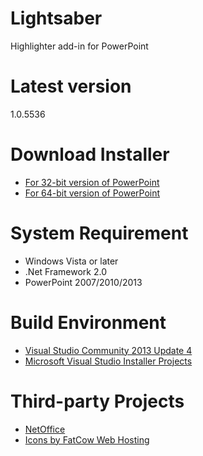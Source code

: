 # Lightsaber
Highlighter add-in for PowerPoint

# Latest version
1.0.5536

# Download Installer
- [For 32-bit version of PowerPoint](https://github.com/examan/lightsaber/releases/download/1.0.1/Lightsaber86.msi)
- [For 64-bit version of PowerPoint](https://github.com/examan/lightsaber/releases/download/1.0.1/Lightsaber64.msi)

# System Requirement
- Windows Vista or later
- .Net Framework 2.0
- PowerPoint 2007/2010/2013

# Build Environment
- [Visual Studio Community 2013 Update 4](http://www.visualstudio.com/downloads/download-visual-studio-vs.aspx)
- [Microsoft Visual Studio Installer Projects](https://visualstudiogallery.msdn.microsoft.com/9abe329c-9bba-44a1-be59-0fbf6151054d)

# Third-party Projects
- [NetOffice](http://netoffice.codeplex.com/)
- [Icons by FatCow Web Hosting](https://www.iconfinder.com/iconsets/fatcow)
